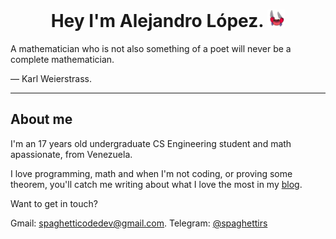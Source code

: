 <div align="center">
  <h1> Hey I'm Alejandro López.
    <img src="https://github.com/alejandro0619/alejandro0619/blob/main/ezgif.com-gif-maker.gif" width="28" 
  </h1>
</div>
 
<div>
 A mathematician who is not also something of a poet will never be a complete mathematician.
  
— Karl Weierstrass.
</div>
  
---- 
## About me
  
I'm an 17 years old undergraduate CS Engineering student and math apassionate, from Venezuela. 
  
I love programming, math and when I'm not coding, or proving some theorem, you'll catch me writing about what I love the most in my [blog](https://spaghettidev.tech).
  
Want to get in touch?
  
Gmail: spaghetticodedev@gmail.com.
Telegram: [@spaghettirs](https://t.me/spaghettirs)
